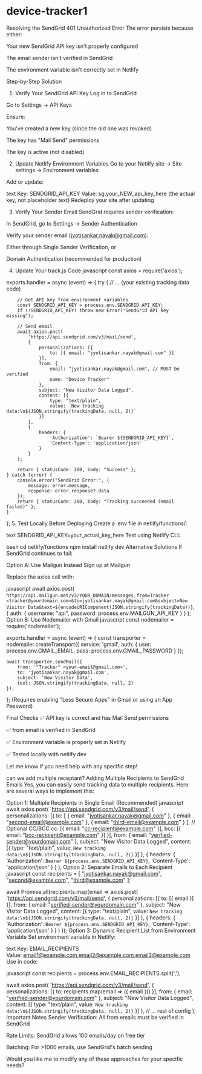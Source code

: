 # device-tracker1
Resolving the SendGrid 401 Unauthorized Error
The error persists because either:

Your new SendGrid API key isn't properly configured

The email sender isn't verified in SendGrid

The environment variable isn't correctly set in Netlify

Step-by-Step Solution
1. Verify Your SendGrid API Key
Log in to SendGrid

Go to Settings → API Keys

Ensure:

You've created a new key (since the old one was revoked)

The key has "Mail Send" permissions

The key is active (not disabled)

2. Update Netlify Environment Variables
Go to your Netlify site → Site settings → Environment variables

Add or update:

text
Key: SENDGRID_API_KEY
Value: sg.your_NEW_api_key_here (the actual key, not placeholder text)
Redeploy your site after updating

3. Verify Your Sender Email
SendGrid requires sender verification:

In SendGrid, go to Settings → Sender Authentication

Verify your sender email (jyotisankar.nayak@gmail.com):

Either through Single Sender Verification, or

Domain Authentication (recommended for production)

4. Update Your track.js Code
javascript
const axios = require('axios');

exports.handler = async (event) => {
    try {
        // ... (your existing tracking data code)

        // Get API key from environment variables
        const SENDGRID_API_KEY = process.env.SENDGRID_API_KEY;
        if (!SENDGRID_API_KEY) throw new Error("SendGrid API key missing");

        // Send email
        await axios.post(
            'https://api.sendgrid.com/v3/mail/send',
            {
                personalizations: [{ 
                    to: [{ email: "jyotisankar.nayak@gmail.com" }] 
                }],
                from: { 
                    email: "jyotisankar.nayak@gmail.com", // MUST be verified
                    name: "Device Tracker" 
                },
                subject: "New Visitor Data Logged",
                content: [{
                    type: "text/plain",
                    value: `New tracking data:\n${JSON.stringify(trackingData, null, 2)}`
                }]
            },
            {
                headers: {
                    'Authorization': `Bearer ${SENDGRID_API_KEY}`,
                    'Content-Type': 'application/json'
                }
            }
        );

        return { statusCode: 200, body: "Success" };
    } catch (error) {
        console.error("SendGrid Error:", {
            message: error.message,
            response: error.response?.data
        });
        return { statusCode: 200, body: "Tracking succeeded (email failed)" };
    }
};
5. Test Locally Before Deploying
Create a .env file in netlify/functions/:

text
SENDGRID_API_KEY=your_actual_key_here
Test using Netlify CLI:

bash
cd netlify/functions
npm install
netlify dev
Alternative Solutions
If SendGrid continues to fail:

Option A: Use Mailgun Instead
Sign up at Mailgun

Replace the axios call with:

javascript
await axios.post(
    `https://api.mailgun.net/v3/YOUR_DOMAIN/messages`,
    `from=Tracker <tracker@yourdomain.com>&to=jyotisankar.nayak@gmail.com&subject=New Visitor Data&text=${encodeURIComponent(JSON.stringify(trackingData))}`,
    {
        auth: {
            username: "api",
            password: process.env.MAILGUN_API_KEY
        }
    }
);
Option B: Use Nodemailer with Gmail
javascript
const nodemailer = require('nodemailer');

exports.handler = async (event) => {
    const transporter = nodemailer.createTransport({
        service: 'gmail',
        auth: {
            user: process.env.GMAIL_EMAIL,
            pass: process.env.GMAIL_PASSWORD
        }
    });

    await transporter.sendMail({
        from: '"Tracker" <your-email@gmail.com>',
        to: 'jyotisankar.nayak@gmail.com',
        subject: 'New Visitor Data',
        text: JSON.stringify(trackingData, null, 2)
    });
};
(Requires enabling "Less Secure Apps" in Gmail or using an App Password)

Final Checks
✅ API key is correct and has Mail Send permissions

✅ from email is verified in SendGrid

✅ Environment variable is properly set in Netlify

✅ Tested locally with netlify dev

Let me know if you need help with any specific step!

can we add multiple receptant?
Adding Multiple Recipients to SendGrid Emails
Yes, you can easily send tracking data to multiple recipients. Here are several ways to implement this:

Option 1: Multiple Recipients in Single Email (Recommended)
javascript
await axios.post(
    'https://api.sendgrid.com/v3/mail/send',
    {
        personalizations: [{
            to: [
                { email: "jyotisankar.nayak@gmail.com" },
                { email: "second-email@example.com" },
                { email: "third-email@example.com" }
            ],
            // Optional CC/BCC
            cc: [{ email: "cc-recipient@example.com" }],
            bcc: [{ email: "bcc-recipient@example.com" }]
        }],
        from: { email: "verified-sender@yourdomain.com" },
        subject: "New Visitor Data Logged",
        content: [{
            type: "text/plain",
            value: `New tracking data:\n${JSON.stringify(trackingData, null, 2)}`
        }]
    },
    {
        headers: {
            'Authorization': `Bearer ${process.env.SENDGRID_API_KEY}`,
            'Content-Type': 'application/json'
        }
    }
);
Option 2: Separate Emails to Each Recipient
javascript
const recipients = [
    "jyotisankar.nayak@gmail.com",
    "second@example.com",
    "third@example.com"
];

await Promise.all(recipients.map(email => 
    axios.post(
        'https://api.sendgrid.com/v3/mail/send',
        {
            personalizations: [{ to: [{ email }] }],
            from: { email: "verified-sender@yourdomain.com" },
            subject: "New Visitor Data Logged",
            content: [{
                type: "text/plain",
                value: `New tracking data:\n${JSON.stringify(trackingData, null, 2)}`
            }]
        },
        {
            headers: {
                'Authorization': `Bearer ${process.env.SENDGRID_API_KEY}`,
                'Content-Type': 'application/json'
            }
        }
    )
));
Option 3: Dynamic Recipient List from Environment Variable
Set environment variable in Netlify:

text
Key: EMAIL_RECIPIENTS  
Value: email1@example.com,email2@example.com,email3@example.com
Use in code:

javascript
const recipients = process.env.EMAIL_RECIPIENTS.split(',');

await axios.post(
    'https://api.sendgrid.com/v3/mail/send',
    {
        personalizations: [{
            to: recipients.map(email => ({ email }))
        }],
        from: { email: "verified-sender@yourdomain.com" },
        subject: "New Visitor Data Logged",
        content: [{
            type: "text/plain",
            value: `New tracking data:\n${JSON.stringify(trackingData, null, 2)}`
        }]
    },
    // ... rest of config
);
Important Notes
Sender Verification: All from emails must be verified in SendGrid

Rate Limits: SendGrid allows 100 emails/day on free tier

Batching: For >1000 emails, use SendGrid's batch sending

Would you like me to modify any of these approaches for your specific needs?
